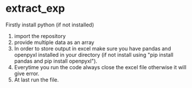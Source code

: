 # extract_exp

Firstly install python (if not installed)
1. import the repository 
2. provide multiple data as an array
3. In order to store output in excel make sure you have pandas and openpyxl installed in your directory (if not install using "pip install pandas and pip install openpyxl").
4. Everytime you run the code always close the excel file otherwise it will give error.
5. At last run the file.
